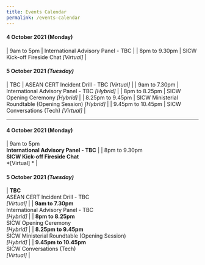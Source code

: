 ```yaml
---
title: Events Calendar
permalink: /events-calendar
---
```

#### **4 October 2021** (Monday)

| 9am to 5pm     | International Advisory Panel - TBC     |
| 8pm to 9.30pm     | SICW Kick-off Fireside Chat *[Virtual]*     |

#### **5 October 2021** *(Tuesday)*

| TBC     | ASEAN CERT Incident Drill - TBC *[Virtual]*     |
| 9am to 7.30pm     | International Advisory Panel - TBC *[Hybrid]*    |
| 8pm to 8.25pm     | SICW Opening Ceremony *[Hybrid]*     |
| 8.25pm to 9.45pm     | SICW Ministerial Roundtable (Opening Session) *[Hybrid]*     |
| 9.45pm to 10.45pm     | SICW Conversations (Tech) *[Virtual]*     |

--- 

#### **4 October 2021** (Monday)

| 9am to 5pm  
**International Advisory Panel - TBC**     |
| 8pm to 9.30pm  
**SICW Kick-off Fireside Chat**  
*[Virtual] *    |

#### **5 October 2021** *(Tuesday)*

| **TBC**  
ASEAN CERT Incident Drill - TBC  
*[Virtual]*     |
| **9am to 7.30pm**  
International Advisory Panel - TBC  
*[Hybrid]*    |
| **8pm to 8.25pm**  
SICW Opening Ceremony  
*[Hybrid]*     |
| **8.25pm to 9.45pm**  
SICW Ministerial Roundtable (Opening Session)  
*[Hybrid]*     |
| **9.45pm to 10.45pm**  
SICW Conversations (Tech)  
*[Virtual]*     |